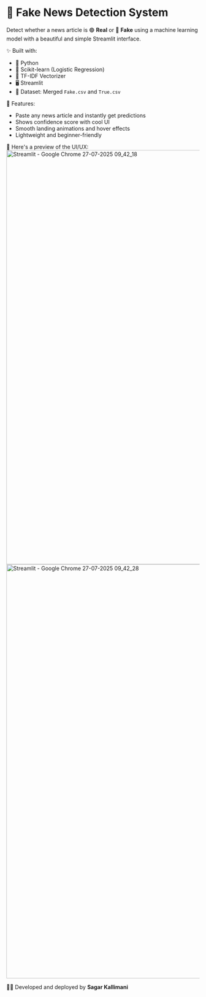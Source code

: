# 📰 Fake News Detection System

Detect whether a news article is 🟢 **Real** or 🔴 **Fake** using a machine learning model with a beautiful and simple Streamlit interface.

✨ Built with:
- 🐍 Python
- 🤖 Scikit-learn (Logistic Regression)
- 🧠 TF-IDF Vectorizer
- 🖥️ Streamlit
- 📁 Dataset: Merged `Fake.csv` and `True.csv`

🚀 Features:
- Paste any news article and instantly get predictions
- Shows confidence score with cool UI
- Smooth landing animations and hover effects
- Lightweight and beginner-friendly

📸 Here's a preview of the UI/UX:
<img width="1920" height="1080" alt="Streamlit - Google Chrome 27-07-2025 09_42_18" src="https://github.com/user-attachments/assets/2d45fa33-a03d-4be8-aad3-8c5ec3959ff0" />
<img width="1920" height="1080" alt="Streamlit - Google Chrome 27-07-2025 09_42_28" src="https://github.com/user-attachments/assets/c91fff8b-b9b0-47f2-98c3-e34eaf97ea16" />



👨‍💻 Developed and deployed by **Sagar Kallimani**



